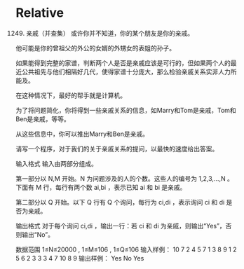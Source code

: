 # Relative
 1249. 亲戚（并查集）
或许你并不知道，你的某个朋友是你的亲戚。

他可能是你的曾祖父的外公的女婿的外甥女的表姐的孙子。

如果能得到完整的家谱，判断两个人是否是亲戚应该是可行的，但如果两个人的最近公共祖先与他们相隔好几代，使得家谱十分庞大，那么检验亲戚关系实非人力所能及。

在这种情况下，最好的帮手就是计算机。

为了将问题简化，你将得到一些亲戚关系的信息，如Marry和Tom是亲戚，Tom和Ben是亲戚，等等。

从这些信息中，你可以推出Marry和Ben是亲戚。

请写一个程序，对于我们的关于亲戚关系的提问，以最快的速度给出答案。

输入格式
输入由两部分组成。

第一部分以 N,M
 开始。N
 为问题涉及的人的个数。这些人的编号为 1,2,3,…,N
。下面有 M
 行，每行有两个数 ai,bi
，表示已知 ai
 和 bi
 是亲戚。

第二部分以 Q
 开始。以下 Q
 行有 Q
 个询问，每行为 ci,di
，表示询问 ci
 和 di
 是否为亲戚。

输出格式
对于每个询问 ci,di
，输出一行：若 ci
 和 di
 为亲戚，则输出“Yes”，否则输出“No”。

数据范围
1≤N≤20000
,
1≤M≤106
,
1≤Q≤106
输入样例：
10 7
2 4
5 7
1 3
8 9
1 2
5 6
2 3
3
3 4
7 10
8 9
输出样例：
Yes
No
Yes

